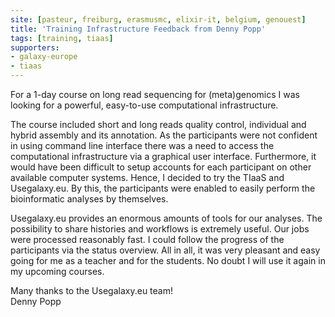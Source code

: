 ```yaml
---
site: [pasteur, freiburg, erasmusmc, elixir-it, belgium, genouest]
title: 'Training Infrastructure Feedback from Denny Popp'
tags: [training, tiaas]
supporters:
- galaxy-europe
- tiaas
---
```


For a 1-day course on long read sequencing for (meta)genomics I was looking for a powerful, easy-to-use computational infrastructure. 

The course included short and long reads quality control, individual and hybrid assembly and its annotation. 
As the participants were not confident in using command line interface there was a need to access the computational infrastructure via a graphical user interface. Furthermore, it would have been difficult to setup accounts for each participant on other available computer systems. Hence, I decided to try the TIaaS and Usegalaxy.eu. By this, the participants were enabled to easily perform the bioinformatic analyses by themselves. 

Usegalaxy.eu provides an enormous amounts of tools for our analyses. The possibility to share histories and workflows is extremely useful. Our jobs were processed reasonably fast. I could follow the progress of the participants via the status overview. All in all, it was very pleasant and easy going for me as a teacher and for the students. 
No doubt I will use it again in my upcoming courses. 

Many thanks to the Usegalaxy.eu team!  
Denny Popp 
